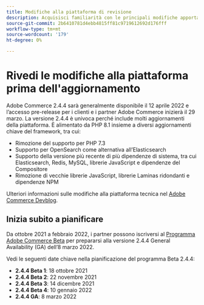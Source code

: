 ```yaml
---
title: Modifiche alla piattaforma di revisione
description: Acquisisci familiarità con le principali modifiche apportate alla piattaforma in una versione durante la preparazione all’aggiornamento del progetto Adobe Commerce o Magenti Open Source.
source-git-commit: 2b6410781d4ebb4815ff81c9719612692d176fff
workflow-type: tm+mt
source-wordcount: '179'
ht-degree: 0%

---
```



# Rivedi le modifiche alla piattaforma prima dell&#39;aggiornamento

Adobe Commerce 2.4.4 sarà generalmente disponibile il 12 aprile 2022 e l’accesso pre-release per i clienti e i partner Adobe Commerce inizierà il 29 marzo. La versione 2.4.4 è univoca perché include molti aggiornamenti della piattaforma. È alimentato da PHP 8.1 insieme a diversi aggiornamenti chiave del framework, tra cui:

- Rimozione del supporto per PHP 7.3
- Supporto per OpenSearch come alternativa all’Elasticsearch
- Supporto della versione più recente di più dipendenze di sistema, tra cui Elasticsearch, Redis, MySQL, librerie JavaScript e dipendenze del Compositore
- Rimozione di vecchie librerie JavaScript, librerie Laminas ridondanti e dipendenze NPM

Ulteriori informazioni sulle modifiche alla piattaforma tecnica nel [Adobe Commerce Devblog](https://community.magento.com/t5/Magento-DevBlog/Technical-platform-changes-to-expect-in-Adobe-Commerce-2-4-4/ba-p/485506).

## Inizia subito a pianificare

Da ottobre 2021 a febbraio 2022, i partner possono iscriversi al [Programma Adobe Commerce Beta](https://devdocs.magento.com/release/beta-program.html) per prepararsi alla versione 2.4.4 General Availability (GA) dell’8 marzo 2022.

Vedi le seguenti date chiave nella pianificazione del programma Beta 2.4.4:

- **2.4.4 Beta 1**: 18 ottobre 2021
- **2.4.4 Beta 2**: 22 novembre 2021
- **2.4.4 Beta 3**: 14 dicembre 2021
- **2.4.4 Beta 4**: 10 gennaio 2022
- **2.4.4 GA**: 8 marzo 2022
